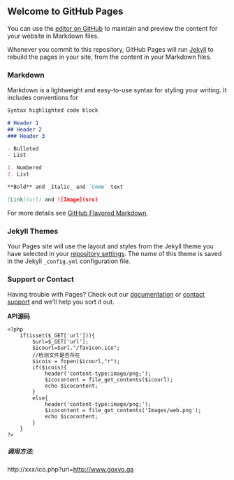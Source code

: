 ## Welcome to GitHub Pages

You can use the [editor on GitHub](https://github.com/gc66/giracle/edit/master/index.md) to maintain and preview the content for your website in Markdown files.

Whenever you commit to this repository, GitHub Pages will run [Jekyll](https://jekyllrb.com/) to rebuild the pages in your site, from the content in your Markdown files.

### Markdown

Markdown is a lightweight and easy-to-use syntax for styling your writing. It includes conventions for

```markdown
Syntax highlighted code block

# Header 1
## Header 2
### Header 3

- Bulleted
- List

1. Numbered
2. List

**Bold** and _Italic_ and `Code` text

[Link](url) and ![Image](src)
```

For more details see [GitHub Flavored Markdown](https://guides.github.com/features/mastering-markdown/).

### Jekyll Themes

Your Pages site will use the layout and styles from the Jekyll theme you have selected in your [repository settings](https://github.com/gc66/giracle/settings). The name of this theme is saved in the Jekyll `_config.yml` configuration file.

### Support or Contact

Having trouble with Pages? Check out our [documentation](https://help.github.com/categories/github-pages-basics/) or [contact support](https://github.com/contact) and we’ll help you sort it out.

**API源码**

```
<?php
	if(isset($_GET['url'])){
		$url=$_GET['url'];
		$icourl=$url."/favicon.ico";
		//检测文件是否存在
		$icois = fopen($icourl,"r"); 
		if($icois){
			header('content-type:image/png;');
        	$icocontent = file_get_contents($icourl);
        	echo $icocontent;
		}
		else{
			header('content-type:image/png;');
        	$icocontent = file_get_contents('Images/web.png');
        	echo $icocontent;
		}
	}
?>
```
##### 调用方法:
http://xxx/ico.php?url=http://www.goxvo.ga

